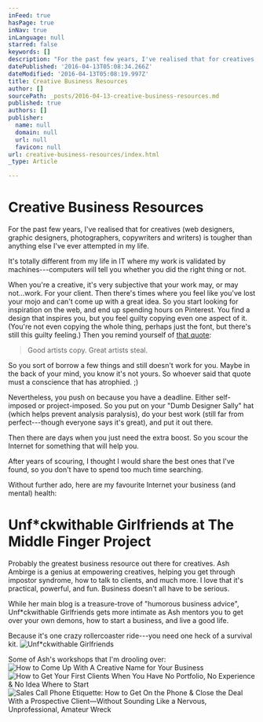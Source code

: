 ```yaml
---
inFeed: true
hasPage: true
inNav: true
inLanguage: null
starred: false
keywords: []
description: "For the past few years, I've realised that for creatives (web designers, graphic designers,\_photographers,\_copywriters\_and writers) is tougher than anything else I've ever attempted in my life."
datePublished: '2016-04-13T05:08:34.266Z'
dateModified: '2016-04-13T05:08:19.997Z'
title: Creative Business Resources
author: []
sourcePath: _posts/2016-04-13-creative-business-resources.md
published: true
authors: []
publisher:
  name: null
  domain: null
  url: null
  favicon: null
url: creative-business-resources/index.html
_type: Article

---
```

# Creative Business Resources

For the past few years, I've realised that for creatives (web designers, graphic designers, photographers, copywriters and writers) is tougher than anything else I've ever attempted in my life.

It's totally different from my life in IT where my work is validated by machines---computers will tell you whether you did the right thing or not.

When you're a creative, it's very subjective that your work may, or may not...work. For your client. Then there's times where you feel like you've lost your mojo and can't come up with a great idea. So you start looking for inspiration on the web, and end up spending hours on Pinterest. You find a design that inspires you, but you feel guilty copying even one aspect of it. (You're not even copying the whole thing, perhaps just the font, but there's still this guilty feeling.) Then you remind yourself of [that quote][0]:

> Good artists copy. Great artists steal.

So you sort of borrow a few things and still doesn't work for you. Maybe in the back of your mind, you know it's not yours. So whoever said that quote must a conscience that has atrophied. ;)

Nevertheless, you push on because you have a deadline. Either self-imposed or project-imposed. So you put on your "Dumb Designer Sally" hat (which helps prevent analysis paralysis), do your best work (still far from perfect---though everyone says it's great), and put it out there.

Then there are days when you just need the extra boost. So you scour the Internet for something that will help you.

After years of scouring, I thought I would share the best ones that I've found, so you don't have to spend too much time searching. 

Without further ado, here are my favourite Internet your business (and mental) health:

# Unf\*ckwithable Girlfriends at The Middle Finger Project

Probably the greatest business resource out there for creatives. Ash Ambirge is a genius at empowering creatives, helping you get through impostor syndrome, how to talk to clients, and much more. I love that it's practical, powerful, and fun. Business doesn't all have to be serious.

While her main blog is a treasure-trove of "humorous business advice", Unf\*ckwithable Girlfriends gets more intimate as Ash mentors you to get over your own demons, how to start a business, and live a good life.

Because it's one crazy rollercoaster ride---you need one heck of a survival kit.
![Unf*ckwithable Girlfriends](https://the-grid-user-content.s3-us-west-2.amazonaws.com/b991c127-7755-4593-a156-c7a7a0b9a8fe.jpg)

Some of Ash's workshops that I'm drooling over:
![How to Come Up With A Creative Name for Your Business](https://the-grid-user-content.s3-us-west-2.amazonaws.com/05f796ba-07b9-4089-bf64-eea3f26817b6.jpg)
![How to Get Your First Clients When You Have No Portfolio, No Experience & No Idea Where to Start](https://the-grid-user-content.s3-us-west-2.amazonaws.com/6f31395f-2edc-47ac-be9b-a922a05a5f7e.jpg)
![Sales Call Phone Etiquette: How to Get On the Phone & Close the Deal With a Prospective Client—Without Sounding Like a Nervous, Unprofessional, Amateur Wreck](https://the-grid-user-content.s3-us-west-2.amazonaws.com/563fbd66-e0cc-469e-8488-18822b88bfb2.jpg)

[0]: http://quoteinvestigator.com/2013/03/06/artists-steal/